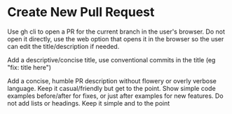 # Create New Pull Request

Use gh cli to open a PR for the current branch in the user's browser. Do not open it directly, use the web option that opens it in the browser so the user can edit the title/description if needed.

Add a descriptive/concise title, use conventional commits in the title (eg "fix: title here")

Add a concise, humble PR description without flowery or overly verbose language.
Keep it casual/friendly but get to the point. Show simple code examples before/after for fixes, or just after examples for new features.
Do not add lists or headings. Keep it simple and to the point
